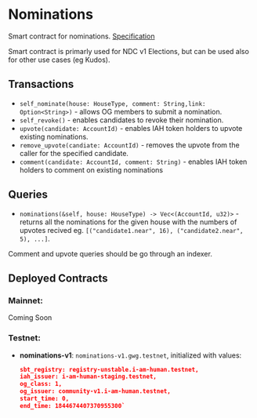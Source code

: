 # Nominations

Smart contract for nominations.
[Specification](https://near-ndc.notion.site/Nominations-b4281e30ac4e44cfbd894f0e2443bc88?pvs=4)

Smart contract is primarly used for NDC v1 Elections, but can be used also for other use cases (eg Kudos).

## Transactions

- `self_nominate(house: HouseType, comment: String,link: Option<String>)` - allows OG members to submit a nomination.
- `self_revoke()` - enables candidates to revoke their nomination.
- `upvote(candidate: AccountId)` - enables IAH token holders to upvote existing nominations.
- `remove_upvote(candiate: AccountId)` - removes the upvote from the caller for the specified candidate.
- `comment(candidate: AccountId, comment: String)` - enables IAH token holders to comment on existing nominations

## Queries

- `nominations(&self, house: HouseType) -> Vec<(AccountId, u32)>` - returns all the nominations for the given house with the numbers of upvotes recived eg. `[("candidate1.near", 16), ("candidate2.near", 5), ...]`.

Comment and upvote queries should be go through an indexer.

## Deployed Contracts

### Mainnet:

Coming Soon

### Testnet:

- **nominations-v1**: `nominations-v1.gwg.testnet`, initialized with values:
  ```JSON
  sbt_registry: registry-unstable.i-am-human.testnet,
  iah_issuer: i-am-human-staging.testnet,
  og_class: 1,
  og_issuer: community-v1.i-am-human.testnet,
  start_time: 0,
  end_time: 1844674407370955300`
  ```
